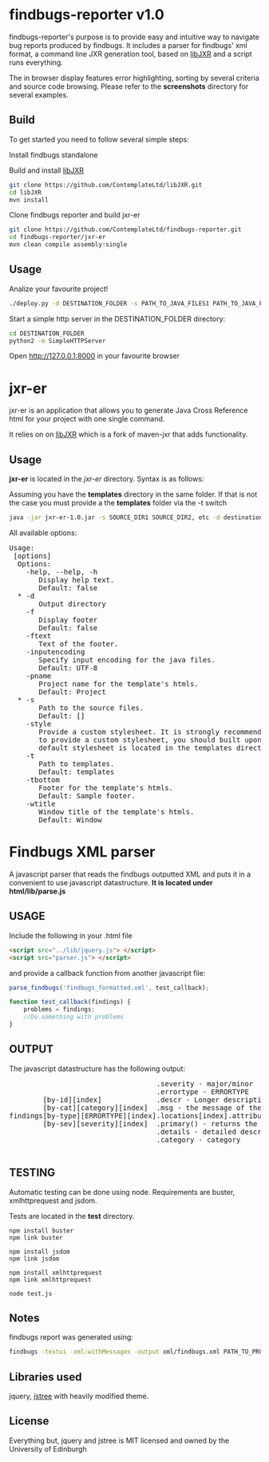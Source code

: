 findbugs-reporter v1.0
======================================== 

findbugs-reporter's purpose is to provide easy and intuitive way to navigate bug reports produced by
findbugs. It includes a parser for findbugs' xml format, a command line JXR generation tool, based on
[libJXR](https://github.com/ContemplateLtd/libJXR) and a script runs everything.

The in browser display features error highlighting, sorting by several criteria and source code browsing.
Please refer to the **screenshots** directory for several examples.

Build
--------

To get started you need to follow several simple steps:
  
  Install findbugs standalone
  
  Build and install [libJXR](https://github.com/ContemplateLtd/libJXR) 
```bash
git clone https://github.com/ContemplateLtd/libJXR.git
cd libJXR
mvn install
```
  
  Clone findbugs reporter and build jxr-er
  
```bash
git clone https://github.com/ContemplateLtd/findbugs-reporter.git
cd findbugs-reporter/jxr-er
mvn clean compile assembly:single
```
Usage
--------
  
  Analize your favourite project!
```bash
./deploy.py -d DESTINATION_FOLDER -s PATH_TO_JAVA_FILES1 PATH_TO_JAVA_FILES2, etc -c PATH_TO_CLASS_FILES1 PATH_TO_CLASS_FILES2, etc
```
  
  Start a simple http server in the DESTINATION_FOLDER directory:
```bash
cd DESTINATION_FOLDER
python2 -m SimpleHTTPServer
```
  Open http://127.0.0.1:8000 in your favourite browser

jxr-er
=======

jxr-er is an application that allows you to generate Java Cross Reference html for your project with
one single command.

It relies on on [libJXR](https://github.com/ContemplateLtd/libJXR) which is a fork of maven-jxr that adds functionality.

Usage
--------
**jxr-er** is located in the *jxr-er* directory. Syntax is as follows:

Assuming you have the **templates** directory in the same folder. If that is not the case
you must provide a the **templates** folder via the -t switch

```bash
java -jar jxr-er-1.0.jar -s SOURCE_DIR1 SOURCE_DIR2, etc -d destination_dir
```
All available options:

<pre>
Usage: <main class> [options]
  Options:
    -help, --help, -h
       Display help text.
       Default: false
  * -d
       Output directory
    -f
       Display footer
       Default: false
    -ftext
       Text of the footer.
    -inputencoding
       Specify input encoding for the java files.
       Default: UTF-8
    -pname
       Project name for the template's htmls.
       Default: Project
  * -s
       Path to the source files.
       Default: []
    -style
       Provide a custom stylesheet. It is strongly recommended that if you want
       to provide a custom stylesheet, you should built upon the default one.The
       default stylesheet is located in the templates directory.
    -t
       Path to templates.
       Default: templates
    -tbottom
       Footer for the template's htmls.
       Default: Sample footer.
    -wtitle
       Window title of the template's htmls.
       Default: Window
</pre>
 
Findbugs XML parser
=====================

A javascript parser that reads the findbugs outputted XML and puts it in a convenient to use
javascript datastructure. **It is located under html/lib/parse.js**

USAGE
--------

Include the following in your .html file

```html
<script src="../lib/jquery.js"> </script>
<script src="parser.js"> </script>
```
and provide a callback function from another javascript file:

```javascript
parse_findbugs('findbugs_formatted.xml', test_callback);

function test_callback(findings) {
    problems = findings;
    //Do something with problems
}
```
OUTPUT
-------

The javascript datastructure has the following output:
<pre>
                                   .severity - major/minor
                                   .errortype - ERRORTYPE
        [by-id][index]             .descr - Longer description than the message
        [by-cat][category][index]  .msg - the message of the error  
findings[by-type][ERRORTYPE][index].locations[index].attribute -element of location array
        [by-sev][severity][index]  .primary() - returns the primary error location.
                                   .details - detailed description of the error type
                                   .category - category
                                   
</pre>

TESTING
---------
Automatic testing can be done using node. Requirements are buster, xmlhttprequest and jsdom.

Tests are located in the **test** directory.

```shellscript
npm install buster
npm link buster

npm install jsdom
npm link jsdom

npm install xmlhttprequest
npm link xmlhttprequest

node test.js
```
Notes
-----
findbugs report was generated using:
```bash
findbugs -textui -xml:withMessages -output xml/findbugs.xml PATH_TO_PROJECT_CLASS_FILES
```

Libraries used
---------------

jquery, [jstree](https://github.com/vakata/jstree) with heavily modified theme.

License
--------

Everything but, jquery and jstree is MIT licensed and owned by the University of Edinburgh